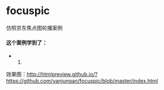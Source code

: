 # focuspic
仿照京东焦点图轮播案例
#### 这个案例学到了：
* 1.

效果图：http://htmlpreview.github.io/?https://github.com/yanjungan/focuspic/blob/master/index.html
